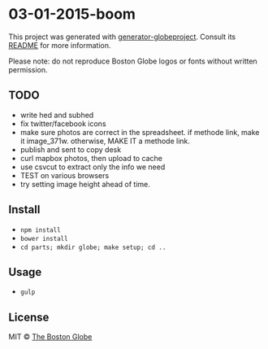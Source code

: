 # 03-01-2015-boom

This project was generated with [generator-globeproject](https://github.com/BostonGlobe/generator-globeproject). Consult its [README](https://github.com/BostonGlobe/generator-globeproject) for more information.

Please note: do not reproduce Boston Globe logos or fonts without written permission.

## TODO

- write hed and subhed
- fix twitter/facebook icons
- make sure photos are correct in the spreadsheet. if methode link, make it image_371w. otherwise, MAKE IT a methode link.
- publish and sent to copy desk
- curl mapbox photos, then upload to cache
- use csvcut to extract only the info we need
- TEST on various browsers
- try setting image height ahead of time.

## Install

- `npm install`
- `bower install`
- `cd parts; mkdir globe; make setup; cd ..`

## Usage

- `gulp`

## License

MIT © [The Boston Globe](http://github.com/BostonGlobe)

